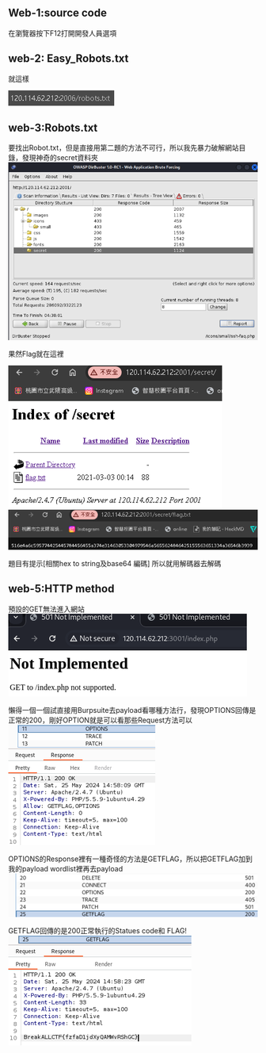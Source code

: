## Web-1:source code
在瀏覽器按下F12打開開發人員選項
## web-2: Easy_Robots.txt
就這樣

![alt text](image-3.png)
## web-3:Robots.txt
要找出Robot.txt，但是直接用第二題的方法不可行，所以我先暴力破解網站目錄，發現神奇的secret資料夾
![alt text](image.png)

果然Flag就在這裡

![alt text](image-1.png)
![alt text](image-2.png)

題目有提示[相關hex to string及base64 編碼] 所以就用解碼器去解碼
## web-5:HTTP method
預設的GET無法進入網站
![alt text](image-4.png)

懶得一個一個試直接用Burpsuite去payload看哪種方法行，發現OPTIONS回傳是正常的200，剛好OPTION就是可以看那些Request方法可以
![](image-5.png)

OPTIONS的Response裡有一種奇怪的方法是GETFLAG，所以把GETFLAG加到我的payload wordlist裡再去payload
![alt text](image-6.png)

GETFLAG回傳的是200正常執行的Statues code和 FLAG!
![alt text](image-7.png)
